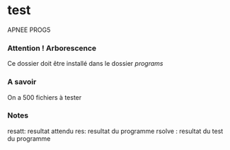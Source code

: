 # test
APNEE PROG5

### Attention ! Arborescence 
Ce dossier doit être installé dans le dossier *programs*

### A savoir
On a 500 fichiers à tester

### Notes
resatt: resultat attendu
res: resultat du programme
rsolve : resultat du test du programme
